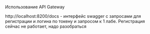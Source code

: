 Использование API Gateway

http://localhost:8200/docs - интерфейс swagger с запросами для регистрации и логина по токену и запросом к 1 лабе.
Регистрация сейчас не работает, надо разобраться
